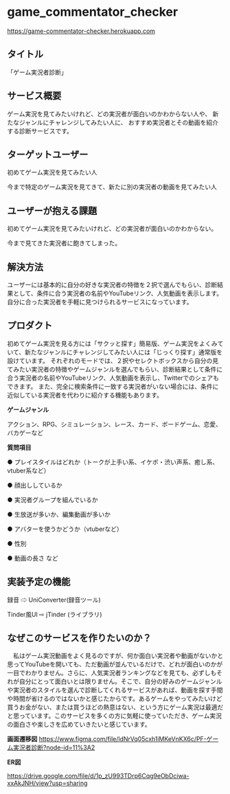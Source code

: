 # game_commentator_checker
https://game-commentator-checker.herokuapp.com

## タイトル
「ゲーム実況者診断」

## サービス概要
ゲーム実況を見てみたいけれど、どの実況者が面白いのかわからない人や、
新たなジャンルにチャレンジしてみたい人に、
おすすめ実況者とその動画を紹介する診断サービスです。

## ターゲットユーザー
初めてゲーム実況を見てみたい人

今まで特定のゲーム実況を見てきて、新たに別の実況者の動画を見てみたい人

## ユーザーが抱える課題
初めてゲーム実況を見てみたいけれど、どの実況者が面白いのかわからない。

今まで見てきた実況者に飽きてしまった。

## 解決方法
ユーザーには基本的に自分の好きな実況者の特徴を２択で選んでもらい、診断結果として、条件に合う実況者の名前やYouTubeリンク、人気動画を表示します。
自分に合った実況者を手軽に見つけられるサービスになっています。

## プロダクト
初めてゲーム実況を見る方には「サクッと探す」簡易版、ゲーム実況をよくみていて、新たなジャンルにチャレンジしてみたい人には「じっくり探す」通常版を設けています。
それぞれのモードでは、２択やセレクトボックスから自分の見てみたい実況者の特徴やゲームジャンルを選んでもらい、診断結果として条件に合う実況者の名前やYouTubeリンク、人気動画を表示し、Twitterでのシェアもできます。
また、完全に検索条件に一致する実況者がいない場合には、条件に近似している実況者を代わりに紹介する機能もあります。

**ゲームジャンル**

アクション、RPG、シミュレーション、レース、カード、ボードゲーム、恋愛、バカゲーなど

**質問項目**

● プレイスタイルはどれか（トークが上手い系、イケボ・渋い声系、癒し系、vtuber系など）

● 顔出ししているか

● 実況者グループを組んでいるか

● 生放送が多いか、編集動画が多いか

● アバターを使うかどうか（vtuberなど）

● 性別

● 動画の長さ など

## 実装予定の機能
録音 ⇨ UniConverter(録音ツール)

Tinder風UI ⇨ jTinder (ライブラリ)

## なぜこのサービスを作りたいのか？
　私はゲーム実況動画をよく見るのですが、何か面白い実況者や動画がないかと思ってYouTubeを開いても、ただ動画が並んでいるだけで、どれが面白いのかが一目でわかりません。さらに、人気実況者ランキングなどを見ても、必ずしもそれが自分にとって面白いとは限りません。そこで、自分の好みのゲームジャンルや実況者のスタイルを選んで診断してくれるサービスがあれば、動画を探す手間や時間が省けるのではないかと感じたからです。あるゲームをやってみたいけど買うお金がない、または買うほどの熱意はない、という方にゲーム実況は最適だと思っています。このサービスを多くの方に気軽に使っていただき、ゲーム実況の面白さや楽しさを広めていきたいと感じています。

**画面遷移図**
https://www.figma.com/file/ldNrVq05cxh1iMKeVnKX6c/PF-ゲーム実況者診断?node-id=11%3A2

**ER図**


https://drive.google.com/file/d/1p_zU993TDrp6Cqg9eObDciwa-xxAkJNH/view?usp=sharing
